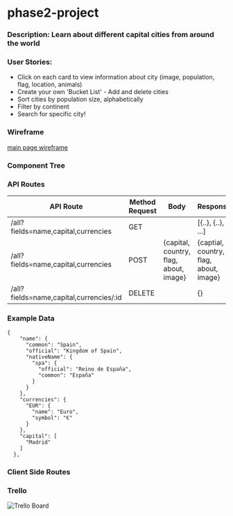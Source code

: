 # phase2-project

### Description: Learn about different capital cities from around the world

### User Stories:
- Click on each card to view information about city (image, population, flag, location, animals)
- Create your own 'Bucket List' -  Add and delete cities
- Sort cities by population size, alphabetically
- Filter by continent
- Search for specific city!

### Wireframe
[main page wireframe](https://flatiron-school.slack.com/files/U04U4KSUECW/F057U5T3G4S/wireframe.screenshot_2023-05-15_113619.png)

### Component Tree

### API Routes
  
| API Route                               | Method Request | Body                                   | Response                               |
|-----------------------------------------|----------------|----------------------------------------|----------------------------------------|
| /all?fields=name,capital,currencies     | GET            |                                        | [{..}, {..}, ...]                      |
| /all?fields=name,capital,currencies     | POST           | {capital, country, flag, about, image} | {captial, country, flag, about, image} |
| /all?fields=name,capital,currencies/:id | DELETE         |                                        | {}                                     |

### Example Data

```
{
    "name": {
      "common": "Spain",
      "official": "Kingdom of Spain",
      "nativeName": {
        "spa": {
          "official": "Reino de España",
          "common": "España"
        }
      }
    },
    "currencies": {
      "EUR": {
        "name": "Euro",
        "symbol": "€"
      }
    },
    "capital": [
      "Madrid"
    ]
  },
```

### Client Side Routes


### Trello
![Trello Board](https://github.com/sarahadean/phase2-project/assets/128323898/58890915-16d9-4c5c-b7e3-ff8d2c2d2371)



